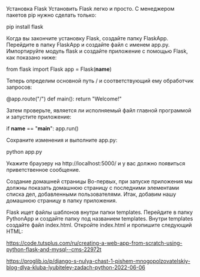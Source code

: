 Установка Flask
Установить Flask легко и просто. С менеджером пакетов pip  нужно сделать только:

pip install flask

Когда вы закончите установку Flask, создайте папку   FlaskApp. Перейдите в папку FlaskApp и создайте файл с именем app.py. Импортируйте модуль flask и создайте приложение с помощью Flask, как показано ниже:

from flask import Flask
app = Flask(__name__)

Теперь определим основной путь / и соответствующий ему обработчик запросов:

@app.route("/")
def main():
    return "Welcome!"

Затем проверьте, является ли исполняемый файл главной программой и запустите приложение:

if __name__ == "__main__":
    app.run()


Сохраните изменения и выполните app.py:

python app.py

Укажите браузеру на http://localhost:5000/ и у вас должно появиться приветственное сообщение.

Создание домашней страницы
Во-первых, при запуске приложения мы должны показать домашнюю страницу с последними элементами списка дел, добавленными пользователями. Итак, добавим нашу домашнюю страницу в папку приложения.

Flask ищет файлы шаблонов внутри папки templates. Перейдите в папку PythonApp и создайте папку под названием templates. Внутри templates создайте файл index.html. Откройте index.html и пропишите следующий HTML:

https://code.tutsplus.com/ru/creating-a-web-app-from-scratch-using-python-flask-and-mysql--cms-22972t

https://proglib.io/p/django-s-nulya-chast-1-pishem-mnogopolzovatelskiy-blog-dlya-kluba-lyubiteley-zadach-python-2022-06-06
